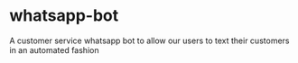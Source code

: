 # whatsapp-bot
A customer service whatsapp bot to allow our users to text their customers in an automated fashion
